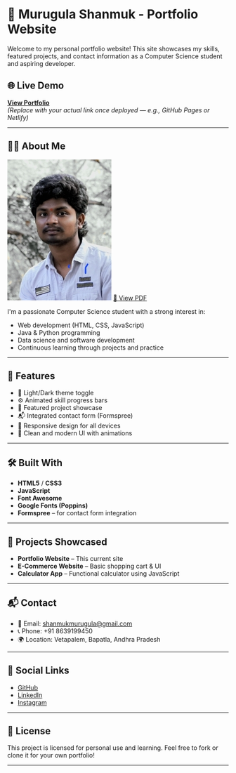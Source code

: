 # 💼 Murugula Shanmuk - Portfolio Website

Welcome to my personal portfolio website! This site showcases my skills, featured projects, and contact information as a Computer Science student and aspiring developer.

## 🌐 Live Demo

**[View Portfolio](https://yourdomain.com)**  
*(Replace with your actual link once deployed — e.g., GitHub Pages or Netlify)*

---

## 🧑‍💻 About Me
![My Image](https://github.com/shanmukmurugula/my_portifolio/blob/main/img-3.jpg)
[📄 View PDF](https://github.com/shanmukmurugula/my_portifolio/blob/main/White%20Simple%20Bordered%20Infographic%20Resume%20(2).pdf)



I'm a passionate Computer Science student with a strong interest in:
- Web development (HTML, CSS, JavaScript)
- Java & Python programming
- Data science and software development
- Continuous learning through projects and practice

---

## 🚀 Features

- 🌙 Light/Dark theme toggle
- ⚙️ Animated skill progress bars
- 📁 Featured project showcase
- 📬 Integrated contact form (Formspree)
- 📱 Responsive design for all devices
- 🎯 Clean and modern UI with animations

---

## 🛠️ Built With

- **HTML5** / **CSS3**
- **JavaScript**
- **Font Awesome**
- **Google Fonts (Poppins)**
- **Formspree** – for contact form integration

---

## 📂 Projects Showcased

- **Portfolio Website** – This current site
- **E-Commerce Website** – Basic shopping cart & UI
- **Calculator App** – Functional calculator using JavaScript

---

## 📬 Contact

- 📧 Email: [shanmukmurugula@gmail.com](mailto:shanmukmurugula@gmail.com)
- 📞 Phone: +91 8639199450
- 🌍 Location: Vetapalem, Bapatla, Andhra Pradesh

---

## 🔗 Social Links

- [GitHub](https://github.com/shanmukmurugula)
- [LinkedIn](https://www.linkedin.com/in/shanmuk-murugula-702587264/)
- [Instagram](https://www.instagram.com/code_with_shannu/)

---

## 📄 License

This project is licensed for personal use and learning. Feel free to fork or clone it for your own portfolio!

---

